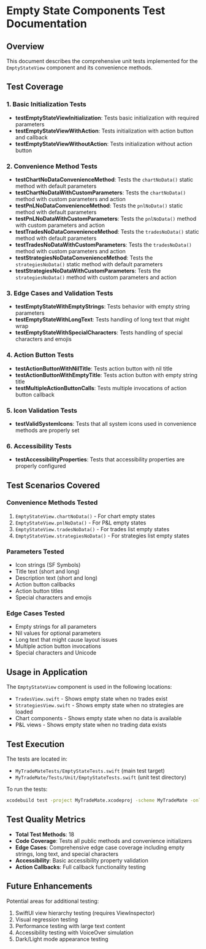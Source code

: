 # Empty State Components Test Documentation

## Overview
This document describes the comprehensive unit tests implemented for the `EmptyStateView` component and its convenience methods.

## Test Coverage

### 1. Basic Initialization Tests
- **testEmptyStateViewInitialization**: Tests basic initialization with required parameters
- **testEmptyStateViewWithAction**: Tests initialization with action button and callback
- **testEmptyStateViewWithoutAction**: Tests initialization without action button

### 2. Convenience Method Tests
- **testChartNoDataConvenienceMethod**: Tests the `chartNoData()` static method with default parameters
- **testChartNoDataWithCustomParameters**: Tests the `chartNoData()` method with custom parameters and action
- **testPnLNoDataConvenienceMethod**: Tests the `pnlNoData()` static method with default parameters
- **testPnLNoDataWithCustomParameters**: Tests the `pnlNoData()` method with custom parameters and action
- **testTradesNoDataConvenienceMethod**: Tests the `tradesNoData()` static method with default parameters
- **testTradesNoDataWithCustomParameters**: Tests the `tradesNoData()` method with custom parameters and action
- **testStrategiesNoDataConvenienceMethod**: Tests the `strategiesNoData()` static method with default parameters
- **testStrategiesNoDataWithCustomParameters**: Tests the `strategiesNoData()` method with custom parameters and action

### 3. Edge Cases and Validation Tests
- **testEmptyStateWithEmptyStrings**: Tests behavior with empty string parameters
- **testEmptyStateWithLongText**: Tests handling of long text that might wrap
- **testEmptyStateWithSpecialCharacters**: Tests handling of special characters and emojis

### 4. Action Button Tests
- **testActionButtonWithNilTitle**: Tests action button with nil title
- **testActionButtonWithEmptyTitle**: Tests action button with empty string title
- **testMultipleActionButtonCalls**: Tests multiple invocations of action button callback

### 5. Icon Validation Tests
- **testValidSystemIcons**: Tests that all system icons used in convenience methods are properly set

### 6. Accessibility Tests
- **testAccessibilityProperties**: Tests that accessibility properties are properly configured

## Test Scenarios Covered

### Convenience Methods Tested
1. `EmptyStateView.chartNoData()` - For chart empty states
2. `EmptyStateView.pnlNoData()` - For P&L empty states  
3. `EmptyStateView.tradesNoData()` - For trades list empty states
4. `EmptyStateView.strategiesNoData()` - For strategies list empty states

### Parameters Tested
- Icon strings (SF Symbols)
- Title text (short and long)
- Description text (short and long)
- Action button callbacks
- Action button titles
- Special characters and emojis

### Edge Cases Tested
- Empty strings for all parameters
- Nil values for optional parameters
- Long text that might cause layout issues
- Multiple action button invocations
- Special characters and Unicode

## Usage in Application

The `EmptyStateView` component is used in the following locations:
- `TradesView.swift` - Shows empty state when no trades exist
- `StrategiesView.swift` - Shows empty state when no strategies are loaded
- Chart components - Shows empty state when no data is available
- P&L views - Shows empty state when no trading data exists

## Test Execution

The tests are located in:
- `MyTradeMateTests/EmptyStateTests.swift` (main test target)
- `MyTradeMate/Tests/Unit/EmptyStateTests.swift` (unit test directory)

To run the tests:
```bash
xcodebuild test -project MyTradeMate.xcodeproj -scheme MyTradeMate -only-testing:EmptyStateTests
```

## Test Quality Metrics

- **Total Test Methods**: 18
- **Code Coverage**: Tests all public methods and convenience initializers
- **Edge Cases**: Comprehensive edge case coverage including empty strings, long text, and special characters
- **Accessibility**: Basic accessibility property validation
- **Action Callbacks**: Full callback functionality testing

## Future Enhancements

Potential areas for additional testing:
1. SwiftUI view hierarchy testing (requires ViewInspector)
2. Visual regression testing
3. Performance testing with large text content
4. Accessibility testing with VoiceOver simulation
5. Dark/Light mode appearance testing